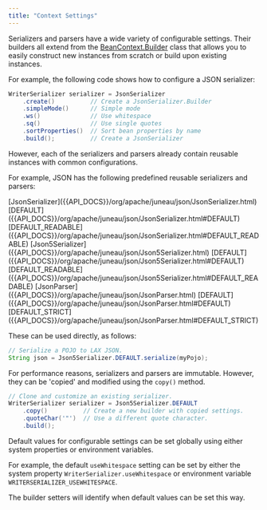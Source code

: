 ```yaml
---
title: "Context Settings"
---
```


Serializers and parsers have a wide variety of configurable settings.
Their builders all extend from the [BeanContext.Builder]({{API_DOCS}}/org/apache/juneau/BeanContext/Builder.html) class
that allows you to easily construct new instances from scratch or build upon existing instances.

For example, the following code shows how to configure a JSON serializer:

```java
WriterSerializer serializer = JsonSerializer
    .create()          // Create a JsonSerializer.Builder
    .simpleMode()      // Simple mode
    .ws()              // Use whitespace
    .sq()              // Use single quotes
    .sortProperties()  // Sort bean properties by name
    .build();          // Create a JsonSerializer
```

However, each of the serializers and parsers already contain reusable instances with common configurations.

For example, JSON has the following predefined reusable serializers and parsers:

<tree>
<node-0><java-class>[JsonSerializer]({{API_DOCS}}/org/apache/juneau/json/JsonSerializer.html)</java-class></node-0>
<node-1><javac-field>[DEFAULT]({{API_DOCS}}/org/apache/juneau/json/JsonSerializer.html#DEFAULT)</javac-field><javac-field>[DEFAULT_READABLE]({{API_DOCS}}/org/apache/juneau/json/JsonSerializer.html#DEFAULT_READABLE)</javac-field></node-1>
<node-0><java-class>[Json5Serializer]({{API_DOCS}}/org/apache/juneau/json/Json5Serializer.html)</java-class></node-0>
<node-1><javac-field>[DEFAULT]({{API_DOCS}}/org/apache/juneau/json/Json5Serializer.html#DEFAULT)</javac-field> <javac-field>[DEFAULT_READABLE]({{API_DOCS}}/org/apache/juneau/json/Json5Serializer.html#DEFAULT_READABLE)</javac-field></node-1>
<node-0><java-class>[JsonParser]({{API_DOCS}}/org/apache/juneau/json/JsonParser.html)</java-class></node-0>
<node-1><javac-field>[DEFAULT]({{API_DOCS}}/org/apache/juneau/json/JsonParser.html#DEFAULT)</javac-field> <javac-field>[DEFAULT_STRICT]({{API_DOCS}}/org/apache/juneau/json/JsonParser.html#DEFAULT_STRICT)</javac-field></node-1>
</tree>

These can be used directly, as follows:

```java
// Serialize a POJO to LAX JSON.
String json = Json5Serializer.DEFAULT.serialize(myPojo);
```

For performance reasons, serializers and parsers are immutable.
However, they can be 'copied' and modified using the `copy()` method.

```java
// Clone and customize an existing serializer.
WriterSerializer serializer = Json5Serializer.DEFAULT
    .copy()          // Create a new builder with copied settings.
    .quoteChar('"')  // Use a different quote character.
    .build();
```

Default values for configurable settings can be set globally using either system properties or environment variables.

For example, the default `useWhitespace` setting can be set by either the system property
`WriterSerializer.useWhitespace` or environment variable `WRITERSERIALIZER_USEWHITESPACE`.

The builder setters will identify when default values can be set this way.
